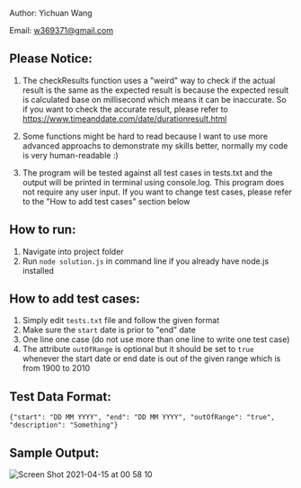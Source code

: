 Author: Yichuan Wang

Email: w369371@gmail.com

## Please Notice:

1. The checkResults function uses a "weird" way to check if the actual result is the same as the expected result is because the expected result is calculated
base on millisecond which means it can be inaccurate. So if you want to check the accurate result, please refer to https://www.timeanddate.com/date/durationresult.html
 
 
2. Some functions might be hard to read because I want to use more advanced approachs to demonstrate my skills better, normally my code is very human-readable :)
    
    
3. The program will be tested against all test cases in tests.txt and the output will be printed in terminal using console.log. This program does not require any user input. If you want to change test cases, please refer to the "How to add test cases" section below
  
## How to run:
   1. Navigate into project folder
   2. Run `node solution.js` in command line if you already have node.js installed

## How to add test cases: 
   1. Simply edit `tests.txt` file and follow the given format 
   2. Make sure the `start` date is prior to "end" date
   3. One line one case (do not use more than one line to write one test case)
   4. The attribute `outOfRange` is optional but it should be set to `true` whenever the start date or end date is out of the given 
   range which is from 1900 to 2010
   
## Test Data Format: 
   
   `{"start": "DD MM YYYY", "end": "DD MM YYYY", "outOfRange": "true", "description": "Something"}`
   
   
## Sample Output:


![Screen Shot 2021-04-15 at 00 58 10](https://user-images.githubusercontent.com/51860496/114732267-ba7e9080-9d85-11eb-991d-83b8f9afa73b.png)



